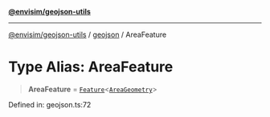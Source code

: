 [**@envisim/geojson-utils**](../../README.md)

---

[@envisim/geojson-utils]() / [geojson](../README.md) / AreaFeature

# Type Alias: AreaFeature

> **AreaFeature** = [`Feature`](Feature.md)\<[`AreaGeometry`](AreaGeometry.md)\>

Defined in: geojson.ts:72
